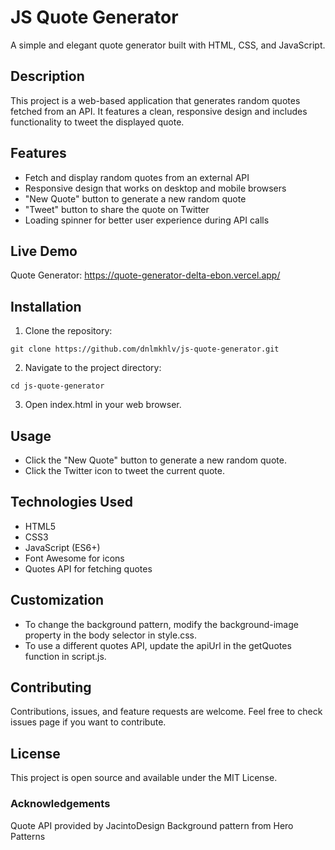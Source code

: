 # JS Quote Generator
A simple and elegant quote generator built with HTML, CSS, and JavaScript.

## Description
This project is a web-based application that generates random quotes fetched from an API. It features a clean, responsive design and includes functionality to tweet the displayed quote.

## Features
- Fetch and display random quotes from an external API
- Responsive design that works on desktop and mobile browsers
- "New Quote" button to generate a new random quote
- "Tweet" button to share the quote on Twitter
- Loading spinner for better user experience during API calls

## Live Demo
Quote Generator: https://quote-generator-delta-ebon.vercel.app/

## Installation
1. Clone the repository:
```
git clone https://github.com/dnlmkhlv/js-quote-generator.git
```

2. Navigate to the project directory:
```
cd js-quote-generator
```

3. Open index.html in your web browser.

## Usage
- Click the "New Quote" button to generate a new random quote.
- Click the Twitter icon to tweet the current quote.

## Technologies Used
- HTML5
- CSS3
- JavaScript (ES6+)
- Font Awesome for icons
- Quotes API for fetching quotes

## Customization
- To change the background pattern, modify the background-image property in the body selector in style.css.
- To use a different quotes API, update the apiUrl in the getQuotes function in script.js.

## Contributing
Contributions, issues, and feature requests are welcome. Feel free to check issues page if you want to contribute.

## License
This project is open source and available under the MIT License.

### Acknowledgements
Quote API provided by JacintoDesign
Background pattern from Hero Patterns
